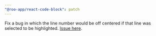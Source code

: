 ```yaml
---
"@roo-app/react-code-block": patch
---
```


Fix a bug in which the line number would be off centered if that line was selected to be highlighted. [Issue here](https://github.com/croossin/react-code-block/issues/10).
